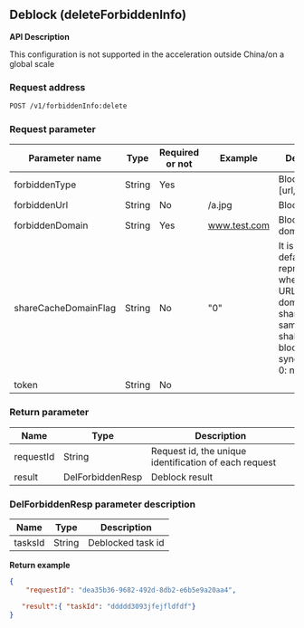 ## Deblock (deleteForbiddenInfo)

**API Description**

This configuration is not supported in the acceleration outside China/on a global scale

### Request address

```reStructuredText
POST /v1/forbiddenInfo:delete
```

### Request parameter

| Parameter name            | Type                   | Required or not | Example             | Description                               |
| ----------------- | ---------------------- | -------- | ---------------- | ---------------------------------- |
| forbiddenType               | String                 | Yes       |               | Block type [url,domain]     |
| forbiddenUrl               | String                 | No       | /a.jpg              | Blocked url     |
| forbiddenDomain               | String                 | Yes       |  www.test.com        | Blocked domain    |
| shareCacheDomainFlag               | String                 | No       | "0"             | It is 0 by default, representing whether the URLs of domains sharing the same cache shall be blocked synchronously, 0: no, 1: yes     |
| token               | String                 | No       |               |     |


### Return parameter

| Name          | Type    | Description                                                     |
| ------------- | ------- | -------------------------------------------------------- |
| requestId | String | Request id, the unique identification of each request |
|result|DelForbiddenResp|Deblock result|

### DelForbiddenResp parameter description

| Name          | Type    | Description                                                     |
| ------------- | ------- | -------------------------------------------------------- |
| tasksId        |String  | Deblocked task id                                              |


**Return example**

```json
{
    "requestId": "dea35b36-9682-492d-8db2-e6b5e9a20aa4",

   "result":{ "taskId": "ddddd3093jfejfldfdf"}
}
```
